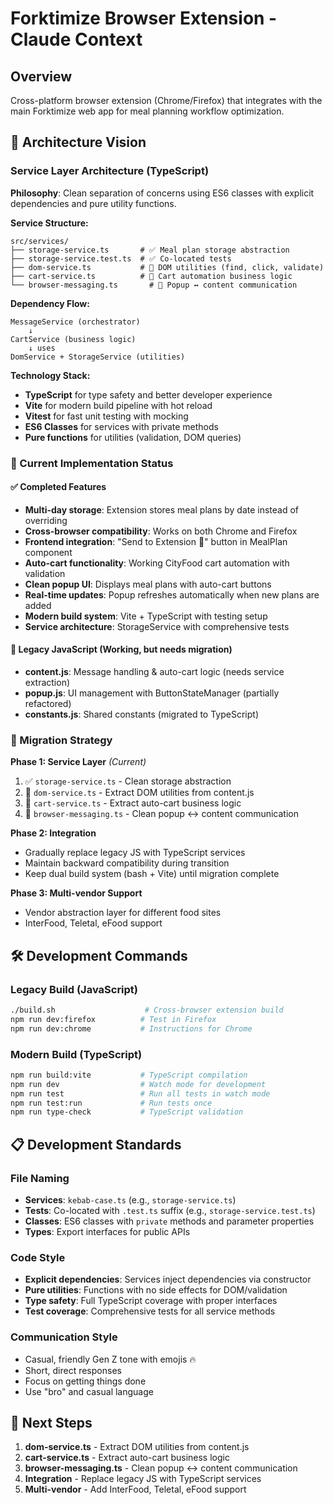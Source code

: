 # Forktimize Browser Extension - Claude Context

## Overview
Cross-platform browser extension (Chrome/Firefox) that integrates with the main Forktimize web app for meal planning workflow optimization.

## 🚀 Architecture Vision

### Service Layer Architecture (TypeScript)
**Philosophy**: Clean separation of concerns using ES6 classes with explicit dependencies and pure utility functions.

**Service Structure:**
```
src/services/
├── storage-service.ts       # ✅ Meal plan storage abstraction
├── storage-service.test.ts  # ✅ Co-located tests
├── dom-service.ts           # 🚧 DOM utilities (find, click, validate)
├── cart-service.ts          # 🚧 Cart automation business logic
└── browser-messaging.ts       # 🚧 Popup ↔ content communication
```

**Dependency Flow:**
```
MessageService (orchestrator)
    ↓
CartService (business logic)
    ↓ uses
DomService + StorageService (utilities)
```

**Technology Stack:**
- **TypeScript** for type safety and better developer experience
- **Vite** for modern build pipeline with hot reload
- **Vitest** for fast unit testing with mocking
- **ES6 Classes** for services with private methods
- **Pure functions** for utilities (validation, DOM queries)

### 🎯 Current Implementation Status

#### ✅ Completed Features
- **Multi-day storage**: Extension stores meal plans by date instead of overriding
- **Cross-browser compatibility**: Works on both Chrome and Firefox  
- **Frontend integration**: "Send to Extension 📱" button in MealPlan component
- **Auto-cart functionality**: Working CityFood cart automation with validation
- **Clean popup UI**: Displays meal plans with auto-cart buttons
- **Real-time updates**: Popup refreshes automatically when new plans are added
- **Modern build system**: Vite + TypeScript with testing setup
- **Service architecture**: StorageService with comprehensive tests

#### 🚧 Legacy JavaScript (Working, but needs migration)
- **content.js**: Message handling & auto-cart logic (needs service extraction)
- **popup.js**: UI management with ButtonStateManager (partially refactored)
- **constants.js**: Shared constants (migrated to TypeScript)

### 🔄 Migration Strategy

**Phase 1: Service Layer** *(Current)*
1. ✅ `storage-service.ts` - Clean storage abstraction
2. 🚧 `dom-service.ts` - Extract DOM utilities from content.js
3. 🚧 `cart-service.ts` - Extract auto-cart business logic
4. 🚧 `browser-messaging.ts` - Clean popup ↔ content communication

**Phase 2: Integration**
- Gradually replace legacy JS with TypeScript services
- Maintain backward compatibility during transition
- Keep dual build system (bash + Vite) until migration complete

**Phase 3: Multi-vendor Support**
- Vendor abstraction layer for different food sites
- InterFood, Teletal, eFood support

## 🛠️ Development Commands

### Legacy Build (JavaScript)
```bash
./build.sh                    # Cross-browser extension build
npm run dev:firefox          # Test in Firefox
npm run dev:chrome           # Instructions for Chrome
```

### Modern Build (TypeScript)
```bash
npm run build:vite           # TypeScript compilation
npm run dev                  # Watch mode for development
npm run test                 # Run all tests in watch mode
npm run test:run             # Run tests once
npm run type-check           # TypeScript validation
```

## 📋 Development Standards

### File Naming
- **Services**: `kebab-case.ts` (e.g., `storage-service.ts`)
- **Tests**: Co-located with `.test.ts` suffix (e.g., `storage-service.test.ts`)
- **Classes**: ES6 classes with `private` methods and parameter properties
- **Types**: Export interfaces for public APIs

### Code Style
- **Explicit dependencies**: Services inject dependencies via constructor
- **Pure utilities**: Functions with no side effects for DOM/validation
- **Type safety**: Full TypeScript coverage with proper interfaces
- **Test coverage**: Comprehensive tests for all service methods

### Communication Style
- Casual, friendly Gen Z tone with emojis 🔥
- Short, direct responses  
- Focus on getting things done
- Use "bro" and casual language

## 🎯 Next Steps
1. **dom-service.ts** - Extract DOM utilities from content.js
2. **cart-service.ts** - Extract auto-cart business logic  
3. **browser-messaging.ts** - Clean popup ↔ content communication
4. **Integration** - Replace legacy JS with TypeScript services
5. **Multi-vendor** - Add InterFood, Teletal, eFood support

